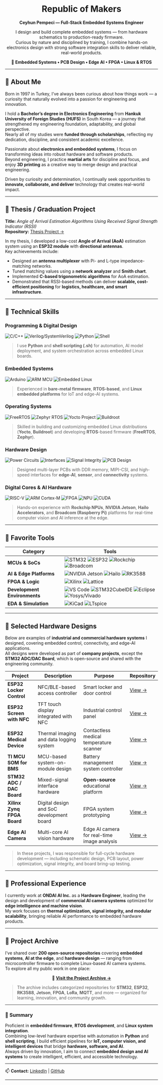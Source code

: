 <div align="center">

# Republic of Makers

**Ceyhun Pempeci — Full-Stack Embedded Systems Engineer**

I design and build complete embedded systems — from hardware schematics to production-ready firmware.  
Curious by nature and disciplined by training, I combine hands-on electronics design with strong software integration skills to deliver reliable, real-world products.

📡 **Embedded Systems • PCB Design • Edge AI • FPGA • Linux & RTOS**

---

</div>

## 👤 About Me

Born in 1997 in Turkey, I’ve always been curious about how things work — a curiosity that naturally evolved into a passion for engineering and innovation.

I hold a **Bachelor’s degree in Electronics Engineering** from **Hankuk University of Foreign Studies (HUFS)** in South Korea — a journey that strengthened my engineering foundation, adaptability, and global perspective.  
Nearly all of my studies were **funded through scholarships**, reflecting my dedication, discipline, and consistent academic excellence.

Passionate about **electronics and embedded systems**, I focus on transforming ideas into robust hardware and software products.  
Beyond engineering, I practice **martial arts** for discipline and focus, and enjoy **3D printing** as a creative way to merge design and practical engineering.

Driven by curiosity and determination, I continually seek opportunities to **innovate, collaborate, and deliver** technology that creates real-world impact.

---

## 📘 Thesis / Graduation Project

**Title:** *Angle of Arrival Estimation Algorithms Using Received Signal Strength Indicator (RSSI)*  
**Repository:** [Thesis Project →](https://github.com/republicofmakers/Thesis-Angle-of-Arrival-Estimation-Algorithms-Using-Received-Signal-Strength-Indicator)

In my thesis, I developed a low-cost **Angle of Arrival (AoA)** estimation system using an **ESP32 module** with **directional antennas**.  
Key achievements include:
- Designed an **antenna multiplexer** with Pi- and L-type impedance-matching networks.  
- Tuned matching values using a **network analyzer** and **Smith chart**.  
- Implemented **C-based trigonometric algorithms** for AoA estimation.  
- Demonstrated that RSSI-based methods can deliver **scalable, cost-efficient positioning** for **logistics, healthcare, and smart infrastructure**.

---

## 🧠 Technical Skills

### Programming & Digital Design
![C/C++](https://img.shields.io/badge/-C/C++-white?style=flat-square&logo=c)
![Verilog/SystemVerilog](https://img.shields.io/badge/-Verilog/SystemVerilog-white?style=flat-square&logo=verilog)
![Python](https://img.shields.io/badge/-Python-white?style=flat-square&logo=python)
![Shell](https://img.shields.io/badge/-Shell-white?style=flat-square&logo=gnu-bash)

> I use **Python** and **shell scripting (.sh)** for automation, AI model deployment, and system orchestration across embedded Linux boards.

### Embedded Systems
![Arduino](https://img.shields.io/badge/-Arduino-00979D?style=flat-square&logo=arduino&logoColor=white)
![ARM MCU](https://img.shields.io/badge/-ARM%20MCU-0091BD?style=flat-square&logo=arm&logoColor=white)
![Embedded Linux](https://img.shields.io/badge/-Embedded%20Linux-FCC624?style=flat-square&logo=linux&logoColor=black)

> Experienced in **bare-metal firmware**, **RTOS-based**, and **Linux embedded platforms** for IoT and edge-AI systems.

### Operating Systems
![FreeRTOS](https://img.shields.io/badge/-FreeRTOS-2C2255?style=flat-square&logo=freertos&logoColor=white)
![Zephyr RTOS](https://img.shields.io/badge/-Zephyr%20RTOS-092E6E?style=flat-square&logo=zephyrproject&logoColor=white)
![Yocto Project](https://img.shields.io/badge/-Yocto%20Project-35495E?style=flat-square&logo=yoctoproject&logoColor=white)
![Buildroot](https://img.shields.io/badge/-Buildroot-6C9D32?style=flat-square)

> Skilled in building and customizing embedded Linux distributions (**Yocto**, **Buildroot**) and developing **RTOS**-based firmware (**FreeRTOS**, **Zephyr**).

### Hardware Design
![Power Circuits](https://img.shields.io/badge/-Power%20Circuit%20Design-1E90FF?style=flat-square)
![Interfaces](https://img.shields.io/badge/-Interfaces-4682B4?style=flat-square&logo=ieee&logoColor=white)
![Signal Integrity](https://img.shields.io/badge/-Signal%20Integrity-2E8B57?style=flat-square)
![PCB Design](https://img.shields.io/badge/-PCB%20Design-6C0101?style=flat-square&logo=kicad&logoColor=white)

> Designed multi-layer PCBs with DDR memory, MIPI-CSI, and high-speed interfaces for **edge-AI**, **sensor**, and **connectivity** systems.

### Digital Cores & AI Hardware
![RISC-V](https://img.shields.io/badge/-RISC–V-F6B21A?style=flat-square)
![ARM Cortex-M](https://img.shields.io/badge/-ARM%20Cortex–M-76B900?style=flat-square)
![FPGA](https://img.shields.io/badge/-FPGA-E01F27?style=flat-square&logo=xilinx)
![NPU](https://img.shields.io/badge/-Neural%20Processing%20Unit-1E90FF?style=flat-square&logo=hailo&logoColor=white)
![CUDA](https://img.shields.io/badge/-CUDA-white?style=flat-square&logo=nvidia&logoColor=76B900)

> Hands-on experience with **Rockchip NPUs**, **NVIDIA Jetson**, **Hailo Accelerators**, and **Broadcom (Raspberry Pi)** platforms for real-time computer vision and AI inference at the edge.

---

## 🧰 Favorite Tools

| Category | Tools |
|-----------|--------|
| **MCUs & SoCs** | ![STM32](https://img.shields.io/badge/-STM32-03234B?style=flat-square&logo=STMicroelectronics) ![ESP32](https://img.shields.io/badge/-ESP32-282423?style=flat-square&logo=espressif) ![Rockchip](https://img.shields.io/badge/-Rockchip-0078D7?style=flat-square&logoColor=white) ![Broadcom](https://img.shields.io/badge/-Broadcom-white?style=flat-square&logo=Broadcom&logoColor=CC0000) |
| **AI & Edge Platforms** | ![NVIDIA Jetson](https://img.shields.io/badge/-Jetson-white?style=flat-square&logo=nvidia&logoColor=76B900) ![Hailo](https://img.shields.io/badge/-Hailo-white?style=flat-square&logoColor=000000) ![RK3588](https://img.shields.io/badge/-RK3588-white?style=flat-square&logoColor=0078D7) |
| **FPGA & Logic** | ![Xilinx](https://img.shields.io/badge/-Xilinx-E01F27?style=flat-square&logo=xilinx) ![Lattice](https://img.shields.io/badge/-Lattice-F6B21A?style=flat-square&logo=lattice-semiconductor) |
| **Development Environments** | ![VS Code](https://img.shields.io/badge/-VS%20Code-007ACC?style=flat-square&logo=visual-studio-code) ![STM32CubeIDE](https://img.shields.io/badge/-STM32CubeIDE-03234B?style=flat-square&logo=stmicroelectronics) ![Eclipse](https://img.shields.io/badge/-Eclipse-2C2255?style=flat-square&logo=eclipseide) ![Yosys/Vivado](https://img.shields.io/badge/-Yosys/Vivado-pink?style=flat-square) |
| **EDA & Simulation** | ![KiCad](https://img.shields.io/badge/-KiCad-6C0101?style=flat-square&logo=kicad) ![LTspice](https://img.shields.io/badge/-LTspice-0081CB?style=flat-square) |

---

## 🧩 Selected Hardware Designs

Below are examples of **industrial and commercial hardware systems** I designed, covering embedded control, connectivity, and edge-AI applications.  
All designs were developed as part of **company projects**, except the **STM32 ADC/DAC Board**, which is open-source and shared with the engineering community.

| Project | Description | Purpose | Repository |
|----------|--------------|----------|-------------|
| **ESP32 Locker Control** | NFC/BLE-based access controller | Smart locker and door control | [View →](https://github.com/republicofmakers/Industrial-Works-NFC-LOCK-Controller) |
| **ESP32 Screen with NFC** | TFT touch display integrated with NFC | Industrial control panel | [View →](https://github.com/republicofmakers/Industrial-Works-NFC-TFT-Controller) |
| **ESP32 Medical Device** | Thermal imaging and data logging system | Contactless medical temperature scanner | [View →](https://github.com/republicofmakers/Industrial-Works-IOT-Medical-Device) |
| **TI MCU SOM for BMS** | MCU-based system-on-module design | Battery management system controller | [View →](https://github.com/republicofmakers/Industrial-Works-BMS-Design) |
| **STM32 ADC / DAC Board** | Mixed-signal interface hardware | **Open-source** educational platform | [View →](https://github.com/republicofmakers/HW-KICAD-MCU-STM32-External-ADC-DAC) |
| **Xilinx Zynq FPGA Board** | Digital design and SoC development board | FPGA system prototyping | [View →](https://github.com/republicofmakers/HW-KICAD-FPGA-XILINX-ZYNQ-7010) |
| **Edge AI Camera** | Multi-core AI vision hardware | Edge AI camera for real-time image analysis | [View →](https://github.com/republicofmakers/Industrial-Works-AI-Camera) |

> In these projects, I was responsible for full-cycle hardware development — including schematic design, PCB layout, power optimization, signal integrity, and board bring-up testing.

---

## 💼 Professional Experience

I currently work at **ONDAI AI Inc.** as a **Hardware Engineer**, leading the design and development of **commercial AI camera systems** optimized for **edge intelligence and machine vision**.  
My work focuses on **thermal optimization, signal integrity, and modular scalability**, bringing reliable AI performance to embedded hardware products.

---

## 🧭 Project Archive

</div>

I’ve shared over **200 open-source repositories** covering **embedded systems**, **AI at the edge**, and **hardware design** — ranging from microcontroller firmware to complete Linux-based AI camera systems.  
To explore all my public work in one place:

<div align="center">

🔗 [**Visit the Project Archive →**](https://github.com/republicofmakers/Project-Archive)

</div>

> The archive includes categorized repositories for **STM32**, **ESP32**, **RK3588**, **Jetson**, **FPGA**, **LoRa**, **MQTT**, and more — organized for learning, innovation, and community growth.

---

### 💬 Summary

Proficient in **embedded firmware**, **RTOS development**, and **Linux system integration**.  
Combining low-level hardware expertise with automation in **Python** and **shell scripting**, I build efficient pipelines for **IoT, computer vision, and intelligent devices** that bridge **hardware, software, and AI**.  
Always driven by innovation, I aim to connect **embedded design and AI systems** to create intelligent, efficient, and accessible technology.

---

📫 **Contact:** [LinkedIn](https://www.linkedin.com/in/ceyhun-pempeci-48a60127a/) | [GitHub](https://github.com/republicofmakers)

---






 

